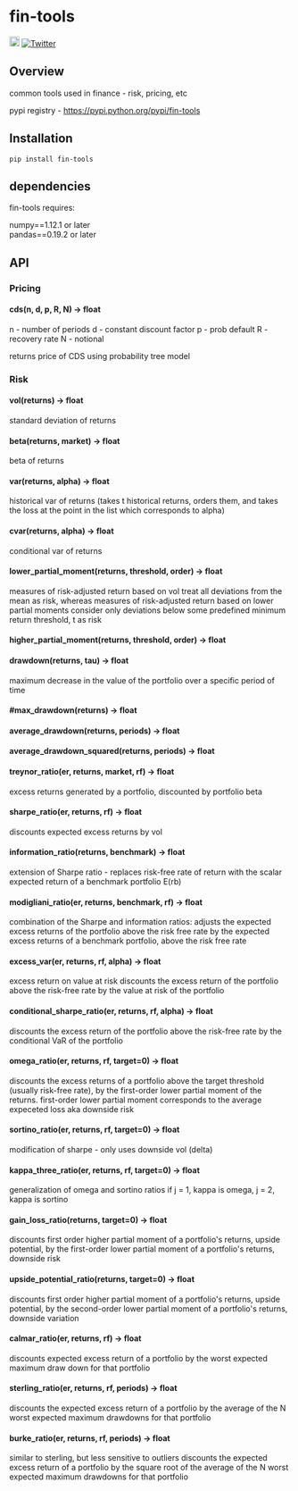 # fin-tools  
<a href="https://badge.fury.io/py/fin-tools"><img src="https://badge.fury.io/py/fin-tools.svg" alt="PyPI version" height="18"></a>
[![Twitter](https://img.shields.io/twitter/url/https/pypi.python.org/pypi/fin-tools.svg?style=social)](https://twitter.com/intent/tweet?text=Wow:&url=https%3A%2F%2Fpypi.python.org%2Fpypi%2Ffin-tools)



Overview
--------
common tools used in finance - risk, pricing, etc

pypi registry - https://pypi.python.org/pypi/fin-tools


Installation
--------

```
pip install fin-tools
```

## dependencies

fin-tools requires:

numpy==1.12.1 or later   
pandas==0.19.2 or later


## API

### Pricing

#### cds(n, d, p, R, N) -> float
n - number of periods
d - constant discount factor
p - prob default
R - recovery rate
N - notional

returns price of CDS using probability tree model

### Risk 

#### vol(returns) -> float
standard deviation of returns

#### beta(returns, market) -> float
beta of returns

#### var(returns, alpha) -> float
historical var of returns (takes t historical returns, orders them, and takes the loss at the point in the list which corresponds to alpha)

#### cvar(returns, alpha) -> float
conditional var of returns

#### lower_partial_moment(returns, threshold, order) -> float
measures of risk-adjusted return based on vol treat all deviations from the mean as risk, whereas measures of risk-adjusted return based on lower partial moments consider only deviations below some predefined minimum return threshold, t as risk

#### higher_partial_moment(returns, threshold, order) -> float

#### drawdown(returns, tau) -> float
maximum decrease in the value of the portfolio over a specific period of time

#### #max_drawdown(returns) -> float

#### average_drawdown(returns, periods) -> float

#### average_drawdown_squared(returns, periods) -> float

#### treynor_ratio(er, returns, market, rf) -> float
excess returns generated by a portfolio, discounted by portfolio beta

#### sharpe_ratio(er, returns, rf) -> float
discounts expected excess returns by vol

#### information_ratio(returns, benchmark) -> float
extension of Sharpe ratio - replaces risk-free rate of return with the scalar expected return of a benchmark portfolio E(rb)

#### modigliani_ratio(er, returns, benchmark, rf) -> float
combination of the Sharpe and information ratios: adjusts the expected excess returns of the portfolio above the risk free rate by the expected excess returns of a benchmark portfolio, above the risk free rate

#### excess_var(er, returns, rf, alpha) -> float
excess return on value at risk discounts the excess return of the portfolio above the risk-free rate by the value at risk of the portfolio

#### conditional_sharpe_ratio(er, returns, rf, alpha) -> float
discounts the excess return of the portfolio above the risk-free rate by the conditional VaR of the portfolio

#### omega_ratio(er, returns, rf, target=0) -> float
discounts the excess returns of a portfolio above the target threshold
(usually risk-free rate), by the first-order lower partial moment of the returns. first-order lower partial moment corresponds to the average expeceted loss aka downside risk

#### sortino_ratio(er, returns, rf, target=0) -> float
modification of sharpe - only uses downside vol (delta)

#### kappa_three_ratio(er, returns, rf, target=0) -> float
generalization of omega and sortino ratios
if j = 1, kappa is omega, j = 2, kappa is sortino

#### gain_loss_ratio(returns, target=0) -> float
discounts first order higher partial moment of a portfolio's returns, upside potential, by the first-order lower partial moment of a portfolio's returns, downside risk

#### upside_potential_ratio(returns, target=0) -> float
discounts first order higher partial moment of a portfolio's returns, upside potential, by the second-order lower partial moment of a portfolio's returns, downside variation

#### calmar_ratio(er, returns, rf) -> float
discounts expected excess return of a portfolio by the worst expected maximum draw down for that portfolio

#### sterling_ratio(er, returns, rf, periods) -> float
discounts the expected excess return of a portfolio by the average of the N worst expected maximum drawdowns for that portfolio

#### burke_ratio(er, returns, rf, periods) -> float
similar to sterling, but less sensitive to outliers discounts the expected excess return of a portfolio by the square root of the average of the N worst expected maximum drawdowns for that portfolio
